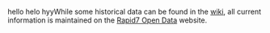 hello helo 
hyyWhile some historical data can be found in the [wiki](https://github.com/rapid7/sonar/wiki), all current information is maintained on the [Rapid7 Open Data](https://opendata.rapid7.com/about/) website.
